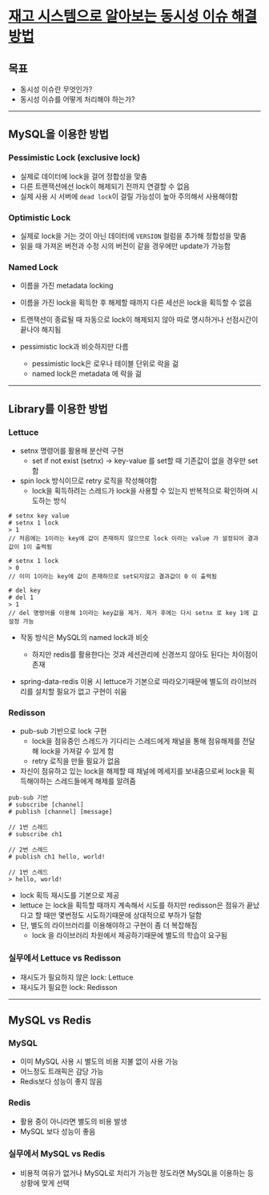 # [재고 시스템으로 알아보는 동시성 이슈 해결 방법](https://www.inflearn.com/course/%EB%8F%99%EC%8B%9C%EC%84%B1%EC%9D%B4%EC%8A%88-%EC%9E%AC%EA%B3%A0%EC%8B%9C%EC%8A%A4%ED%85%9C#)

## 목표
- 동시성 이슈란 무엇인가?
- 동시성 이슈를 어떻게 처리해야 하는가?


---

## MySQL을 이용한 방법

### Pessimistic Lock (exclusive lock)

- 실제로 데이터에 lock을 걸어 정합성을 맞춤
- 다른 트랜잭션에선 lock이 해제되기 전까지 연결할 수 없음
- 실제 사용 시 서버에 `dead lock`이 걸릴 가능성이 높아 주의해서 사용해야함

### Optimistic Lock

- 실제로 lock을 거는 것이 아닌 데이터에 `VERSION` 컬럼을 추가해 정합성을 맞춤
- 읽을 때 가져온 버전과 수정 시의 버전이 같을 경우에만 update가 가능함

### Named Lock

- 이름을 가진 metadata locking
- 이름을 가진 lock을 획득한 후 해제할 때까지 다른 세선은 lock을 획득할 수 없음
- 트랜잭션이 종료될 때 자동으로 lock이 해제되지 않아 따로 명시하거나 선점시간이 끝나야 해지됨
- pessimistic lock과 비슷하지만 다름
  
  - pessimistic lock은 로우나 테이블 단위로 락을 걺
  - named lock은 metadata 에 락을 걺


---
## Library를 이용한 방법

### Lettuce
- setnx 명령어를 활용해 분산력 구현
  - set if not exist (setnx) -> key-value 를 set할 때 기존값이 없을 경우만 set함
- spin lock 방식이므로 retry 로직을 작성해야함
  - lock을 획득하려는 스레드가 lock을 사용할 수 있는지 반복적으로 확인하며 시도하는 방식

```
# setnx key value
# setnx 1 lock
> 1
// 처음에는 1이라는 key에 값이 존재하지 않으므로 lock 이라는 value 가 설정되어 결과값이 1이 출력됨

# setnx 1 lock
> 0
// 이미 1이라는 key에 값이 존재하므로 set되지않고 결과값이 0 이 출력됨

# del key
# del 1
> 1
// del 명령어를 이용해 1이라는 key값을 제거. 제거 후에는 다시 setnx 로 key 1에 값 설정 가능
```

- 작동 방식은 MySQL의 named lock과 비슷
  - 하지만 redis를 활용한다는 것과 세션관리에 신경쓰지 않아도 된다는 차이점이 존재

- spring-data-redis 이용 시 lettuce가 기본으로 따라오기때문에 별도의 라이브러리를 설치할 필요가 없고 구현이 쉬움

### Redisson
- pub-sub 기반으로 lock 구현
  - lock을 점유중인 스레드가 기다리는 스레드에게 채널을 통해 점유해제를 전달해 lock을 가져갈 수 있게 함
  - retry 로직을 만들 필요가 없음
- 자신이 점유하고 있는 lock을 해제할 때 채널에 메세지를 보내줌으로써 lock을 획득해야하는 스레드들에게 해제를 알려줌

```
pub-sub 기반
# subscribe [channel]
# publish [channel] [message]

// 1번 스레드
# subscribe ch1

// 2번 스레드
# publish ch1 hello, world!

// 1번 스레드
> hello, world!
```

- lock 획득 재시도를 기본으로 제공
- lettuce 는 lock을 획득할 때까지 계속해서 시도를 하지만 redisson은 점유가 끝났다고 할 때만 몇번정도 시도하기때문에 상대적으로 부하가 덜함
- 단, 별도의 라이브러리를 이용해야하고 구현이 좀 더 복잡해짐
  - lock 을 라이브러리 차원에서 제공하기때문에 별도의 학습이 요구됨

### 실무에서 Lettuce vs Redisson
- 재시도가 필요하지 않은 lock: Lettuce
- 재시도가 필요한 lock: Redisson

---

## MySQL vs Redis

### MySQL
- 이미 MySQL 사용 시 별도의 비용 지불 없이 사용 가능
- 어느정도 트래픽은 감당 가능
- Redis보다 성능이 좋지 않음

### Redis
- 활용 중이 아니라면 별도의 비용 발생
- MySQL 보다 성능이 좋음

### 실무에서 MySQL vs Redis
- 비용적 여유가 없거나 MySQL로 처리가 가능한 정도라면 MySQL을 이용하는 등 상황에 맞게 선택



